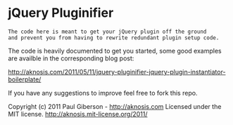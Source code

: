jQuery Pluginifier
===================================
	The code here is meant to get your jQuery plugin off the ground
	and prevent you from having to rewrite redundant plugin setup code.

The code is heavily documented to get you started, some good examples are availble 
in the corresponding blog post:

http://aknosis.com/2011/05/11/jquery-pluginifier-jquery-plugin-instantiator-boilerplate/

If you have any suggestions to improve feel free to fork this repo.

 Copyright (c) 2011 Paul Giberson - http://aknosis.com
 Licensed under the MIT license.
 http://aknosis.mit-license.org/2011/